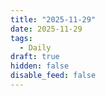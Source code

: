 ```yaml
---
title: "2025-11-29"
date: 2025-11-29
tags:
  - Daily
draft: true
hidden: false
disable_feed: false
---
```


